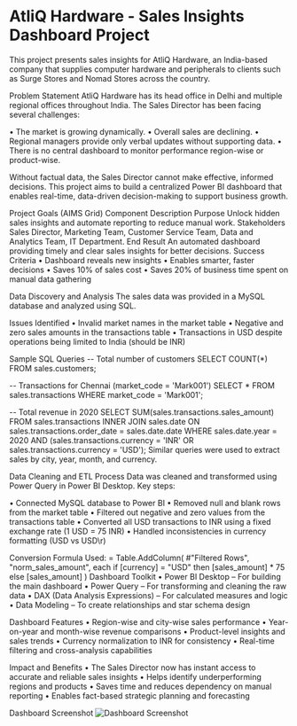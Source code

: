 # AtliQ Hardware - Sales Insights Dashboard Project
This project presents sales insights for AtliQ Hardware, an India-based company that supplies computer hardware and peripherals to clients such as Surge Stores and Nomad Stores across the country.

Problem Statement
AtliQ Hardware has its head office in Delhi and multiple regional offices throughout India. The Sales Director has been facing several challenges:

• The market is growing dynamically.
• Overall sales are declining.
• Regional managers provide only verbal updates without supporting data.
• There is no central dashboard to monitor performance region-wise or product-wise.

Without factual data, the Sales Director cannot make effective, informed decisions. This project aims to build a centralized Power BI dashboard that enables real-time, data-driven decision-making to support business growth.

Project Goals (AIMS Grid)
Component	Description
Purpose	Unlock hidden sales insights and automate reporting to reduce manual work.
Stakeholders	Sales Director, Marketing Team, Customer Service Team, Data and Analytics Team, IT Department.
End Result	An automated dashboard providing timely and clear sales insights for better decisions.
Success Criteria	• Dashboard reveals new insights
• Enables smarter, faster decisions
• Saves 10% of sales cost
• Saves 20% of business time spent on manual data gathering

Data Discovery and Analysis
The sales data was provided in a MySQL database and analyzed using SQL.

Issues Identified
• Invalid market names in the market table
• Negative and zero sales amounts in the transactions table
• Transactions in USD despite operations being limited to India (should be INR)

Sample SQL Queries
-- Total number of customers
SELECT COUNT(*) FROM sales.customers;

-- Transactions for Chennai (market_code = 'Mark001')
SELECT * FROM sales.transactions WHERE market_code = 'Mark001';

-- Total revenue in 2020
SELECT SUM(sales.transactions.sales_amount)
FROM sales.transactions
INNER JOIN sales.date
ON sales.transactions.order_date = sales.date.date
WHERE sales.date.year = 2020
  AND (sales.transactions.currency = 'INR' OR sales.transactions.currency = 'USD');
Similar queries were used to extract sales by city, year, month, and currency.

Data Cleaning and ETL Process
Data was cleaned and transformed using Power Query in Power BI Desktop. Key steps:

• Connected MySQL database to Power BI
• Removed null and blank rows from the market table
• Filtered out negative and zero values from the transactions table
• Converted all USD transactions to INR using a fixed exchange rate (1 USD = 75 INR)
• Handled inconsistencies in currency formatting (USD vs USD\r)

Conversion Formula Used:
= Table.AddColumn(
    #"Filtered Rows",
    "norm_sales_amount",
    each if [currency] = "USD" then [sales_amount] * 75 else [sales_amount]
)
Dashboard Toolkit
• Power BI Desktop – For building the main dashboard
• Power Query – For transforming and cleaning the raw data
• DAX (Data Analysis Expressions) – For calculated measures and logic
• Data Modeling – To create relationships and star schema design

Dashboard Features
• Region-wise and city-wise sales performance
• Year-on-year and month-wise revenue comparisons
• Product-level insights and sales trends
• Currency normalization to INR for consistency
• Real-time filtering and cross-analysis capabilities

Impact and Benefits
• The Sales Director now has instant access to accurate and reliable sales insights
• Helps identify underperforming regions and products
• Saves time and reduces dependency on manual reporting
• Enables fact-based strategic planning and forecasting

Dashboard Screenshot
![Dashboard Screenshot]()
